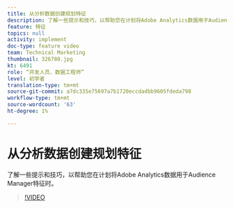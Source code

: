 ```yaml
---
title: 从分析数据创建规划特征
description: 了解一些提示和技巧，以帮助您在计划将Adobe Analytics数据用于Audience Manager特征时。
feature: 特征
topics: null
activity: implement
doc-type: feature video
team: Technical Marketing
thumbnail: 326780.jpg
kt: 6491
role: “开发人员、数据工程师”
level: 初学者
translation-type: tm+mt
source-git-commit: a7dc335e75697a7b1720eccdadbb9605fdeda798
workflow-type: tm+mt
source-wordcount: '63'
ht-degree: 1%

---
```



# 从分析数据创建规划特征

了解一些提示和技巧，以帮助您在计划将Adobe Analytics数据用于Audience Manager特征时。

>[!VIDEO](https://video.tv.adobe.com/v/326780/?quality=12&learn=on)
